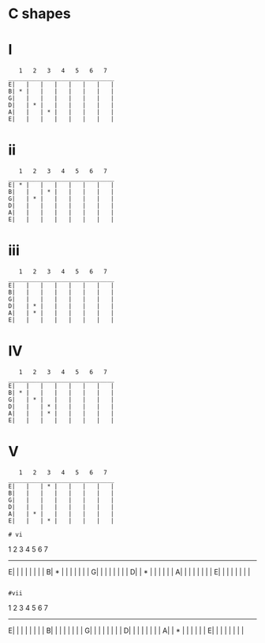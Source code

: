 C shapes
========


# I
```
   1   2   3   4   5   6   7
______________________________
E|   |   |   |   |   |   |   |
B| * |   |   |   |   |   |   |
G|   |   |   |   |   |   |   |
D|   | * |   |   |   |   |   |
A|   |   | * |   |   |   |   |
E|   |   |   |   |   |   |   |
```


# ii
```
   1   2   3   4   5   6   7
______________________________
E| * |   |   |   |   |   |   |
B|   |   | * |   |   |   |   |
G|   | * |   |   |   |   |   |
D|   |   |   |   |   |   |   |
A|   |   |   |   |   |   |   |
E|   |   |   |   |   |   |   |
```


# iii
```
   1   2   3   4   5   6   7
______________________________
E|   |   |   |   |   |   |   |
B|   |   |   |   |   |   |   |
G|   |   |   |   |   |   |   |
D|   | * |   |   |   |   |   |
A|   | * |   |   |   |   |   |
E|   |   |   |   |   |   |   |
```

# IV
```
   1   2   3   4   5   6   7
______________________________
E|   |   |   |   |   |   |   |
B| * |   |   |   |   |   |   |
G|   | * |   |   |   |   |   |
D|   |   | * |   |   |   |   |
A|   |   | * |   |   |   |   |
E|   |   |   |   |   |   |   |
```

# V
```
   1   2   3   4   5   6   7
______________________________
E|   |   | * |   |   |   |   |
B|   |   |   |   |   |   |   |
G|   |   |   |   |   |   |   |
D|   |   |   |   |   |   |   |
A|   | * |   |   |   |   |   |
E|   |   | * |   |   |   |   |

# vi

```
   1   2   3   4   5   6   7
______________________________
E|   |   |   |   |   |   |   |
B| * |   |   |   |   |   |   |
G|   |   |   |   |   |   |   |
D|   | * |   |   |   |   |   |
A|   |   |   |   |   |   |   |
E|   |   |   |   |   |   |   |
```

#vii
```
   1   2   3   4   5   6   7
______________________________
E|   |   |   |   |   |   |   |
B|   |   |   |   |   |   |   |
G|   |   |   |   |   |   |   |
D|   |   |   |   |   |   |   |
A|   | * |   |   |   |   |   |
E|   |   |   |   |   |   |   |
```
